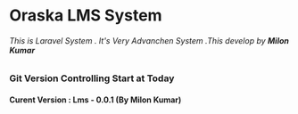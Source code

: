 # Oraska LMS System
###### This is Laravel System . It's Very Advanchen System .This develop by __Milon Kumar__


### Git Version Controlling Start at Today 
#### Curent Version : Lms - 0.0.1 (By Milon Kumar)
